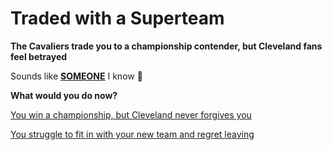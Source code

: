 # Traded with a Superteam
**The Cavaliers trade you to a championship contender, but Cleveland fans feel betrayed**

Sounds like **[SOMEONE](https://www.google.com/search?gs_ssp=eJzj4tbP1TcwNDYtjk-uMmD04s4pzU5USMnPS85MBgBlEQgc&client=opera&q=luka+doncic&sourceid=opera&ie=UTF-8&oe=UTF-8)** I know 🧐

**What would you do now?**

[You win a championship, but Cleveland never forgives you](aura.md)

[You struggle to fit in with your new team and regret leaving]()
